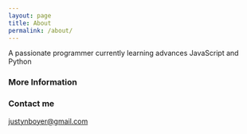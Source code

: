 ```yaml
---
layout: page
title: About
permalink: /about/
---
```


A passionate programmer currently learning advances JavaScript and Python

### More Information


### Contact me

[justynboyer@gmail.com](mailto:justynboyer@gmail.com)
